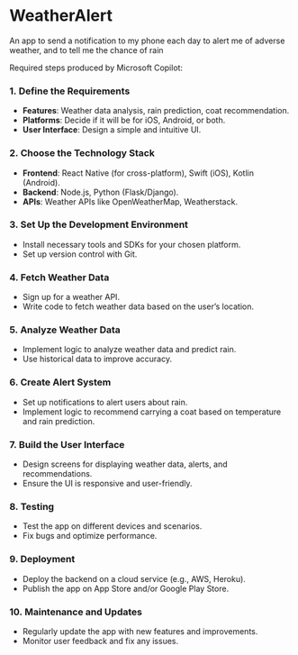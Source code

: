 # WeatherAlert
An app to send a notification to my phone each day to alert me of adverse weather, and to tell me the chance of rain

Required steps produced by Microsoft Copilot:

### 1. **Define the Requirements**

- **Features**: Weather data analysis, rain prediction, coat recommendation.
- **Platforms**: Decide if it will be for iOS, Android, or both.
- **User Interface**: Design a simple and intuitive UI.

### 2. **Choose the Technology Stack**

- **Frontend**: React Native (for cross-platform), Swift (iOS), Kotlin (Android).
- **Backend**: Node.js, Python (Flask/Django).
- **APIs**: Weather APIs like OpenWeatherMap, Weatherstack.

### 3. **Set Up the Development Environment**

- Install necessary tools and SDKs for your chosen platform.
- Set up version control with Git.

### 4. **Fetch Weather Data**

- Sign up for a weather API.
- Write code to fetch weather data based on the user’s location.

### 5. **Analyze Weather Data**

- Implement logic to analyze weather data and predict rain.
- Use historical data to improve accuracy.

### 6. **Create Alert System**

- Set up notifications to alert users about rain.
- Implement logic to recommend carrying a coat based on temperature and rain prediction.

### 7. **Build the User Interface**

- Design screens for displaying weather data, alerts, and recommendations.
- Ensure the UI is responsive and user-friendly.

### 8. **Testing**

- Test the app on different devices and scenarios.
- Fix bugs and optimize performance.

### 9. **Deployment**

- Deploy the backend on a cloud service (e.g., AWS, Heroku).
- Publish the app on App Store and/or Google Play Store.

### 10. **Maintenance and Updates**

- Regularly update the app with new features and improvements.
- Monitor user feedback and fix any issues.
